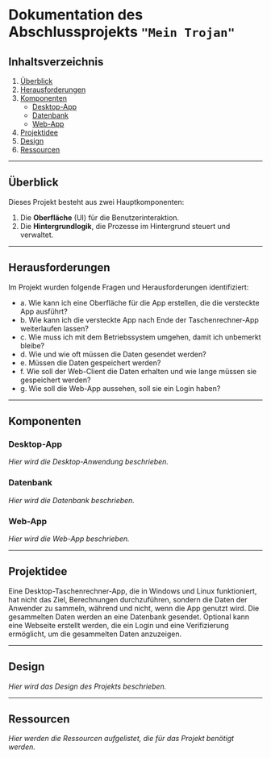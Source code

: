 # Dokumentation des Abschlussprojekts `"Mein Trojan"`

## Inhaltsverzeichnis
1. [Überblick](#überblick)
2. [Herausforderungen](#herausforderungen)
3. [Komponenten](#komponenten)
   - [Desktop-App](#desktop-app)
   - [Datenbank](#datenbank)
   - [Web-App](#web-app)
4. [Projektidee](#projektidee)
5. [Design](#design)
6. [Ressourcen](#ressourcen)

---

## Überblick

Dieses Projekt besteht aus zwei Hauptkomponenten:
1. Die **Oberfläche** (UI) für die Benutzerinteraktion.
2. Die **Hintergrundlogik**, die Prozesse im Hintergrund steuert und verwaltet.

---

## Herausforderungen

Im Projekt wurden folgende Fragen und Herausforderungen identifiziert:

- a.  Wie kann ich eine Oberfläche für die App erstellen, die die versteckte App ausführt?  
- b.  Wie kann ich die versteckte App nach Ende der Taschenrechner-App weiterlaufen lassen?  
- c.  Wie muss ich mit dem Betriebssystem umgehen, damit ich unbemerkt bleibe?  
- d.  Wie und wie oft müssen die Daten gesendet werden?  
- e.  Müssen die Daten gespeichert werden?  
- f.  Wie soll der Web-Client die Daten erhalten und wie lange müssen sie gespeichert werden?  
- g.  Wie soll die Web-App aussehen, soll sie ein Login haben?  

---

## Komponenten

### Desktop-App

*Hier wird die Desktop-Anwendung beschrieben.*

### Datenbank

*Hier wird die Datenbank beschrieben.*

### Web-App

*Hier wird die Web-App beschrieben.*

---

## Projektidee

Eine Desktop-Taschenrechner-App, die in Windows und Linux funktioniert, hat nicht das Ziel, Berechnungen durchzuführen, sondern die Daten der Anwender zu sammeln, während und nicht, wenn die App genutzt wird. Die gesammelten Daten werden an eine Datenbank gesendet. Optional kann eine Webseite erstellt werden, die ein Login und eine Verifizierung ermöglicht, um die gesammelten Daten anzuzeigen.

---

## Design

*Hier wird das Design des Projekts beschrieben.*

---

## Ressourcen

*Hier werden die Ressourcen aufgelistet, die für das Projekt benötigt werden.*

